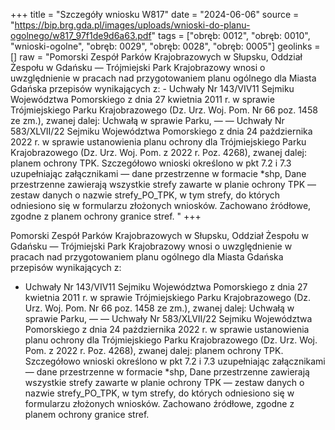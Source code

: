+++
title = "Szczegóły wniosku W817"
date = "2024-06-06"
source = "https://bip.brg.gda.pl/images/uploads/wnioski-do-planu-ogolnego/w817_97f1de9d6a63.pdf"
tags = ["obręb: 0012", "obręb: 0010", "wnioski-ogolne", "obręb: 0029", "obręb: 0028", "obręb: 0005"]
geolinks = []
raw = "Pomorski Zespół Parków Krajobrazowych w Słupsku, Oddział Żespołu w Gdańsku — Trójmiejski Park Krajobrazowy wnosi o uwzględnienie w pracach nad przygotowaniem planu ogólnego dla Miasta Gdańska przepisów wynikających z: - Uchwały Nr 143/VIV11 Sejmiku Województwa Pomorskiego z dnia 27 kwietnia 2011 r. w sprawie Trójmiejskiego Parku Krajobrazowego (Dz. Urz. Woj. Pom. Nr 66 poz. 1458 ze zm.), zwanej dalej: Uchwałą w sprawie Parku, — — Uchwały Nr 583/XLVII/22 Sejmiku Województwa Pomorskiego z dnia 24 pażdziernika 2022 r. w sprawie ustanowienia planu ochrony dla Trójmiejskiego Parku Krajobrazowego (Dz. Urz. Woj. Pom. z 2022 r. Poz. 4268), zwanej dalej: planem ochrony TPK. Szczegółowo wnioski określono w pkt 7.2 i 7.3 uzupełniając załącznikami — dane przestrzenne w formacie *shp, Dane przestrzenne zawierają wszystkie strefy zawarte w planie ochrony TPK — zestaw danych o nazwie strefy_PO_TPK, w tym strefy, do których odniesiono się w formularzu złożonych wniosków. Zachowano źródłowe, zgodne z planem ochrony granice stref. "
+++

Pomorski Zespół Parków Krajobrazowych w Słupsku, Oddział Żespołu w Gdańsku — Trójmiejski Park
Krajobrazowy wnosi o uwzględnienie w pracach nad przygotowaniem planu ogólnego dla Miasta Gdańska
przepisów wynikających z:
- Uchwały Nr 143/VIV11 Sejmiku Województwa Pomorskiego z dnia 27 kwietnia 2011 r. w sprawie
Trójmiejskiego Parku Krajobrazowego (Dz. Urz. Woj. Pom. Nr 66 poz. 1458 ze zm.), zwanej dalej:
Uchwałą w sprawie Parku,
— — Uchwały Nr 583/XLVII/22 Sejmiku Województwa Pomorskiego z dnia 24 pażdziernika 2022 r. w sprawie
ustanowienia planu ochrony dla Trójmiejskiego Parku Krajobrazowego (Dz. Urz. Woj. Pom. z 2022 r.
Poz. 4268), zwanej dalej: planem ochrony TPK.
Szczegółowo wnioski określono w pkt 7.2 i 7.3 uzupełniając załącznikami — dane przestrzenne w formacie *shp,
Dane przestrzenne zawierają wszystkie strefy zawarte w planie ochrony TPK — zestaw danych o nazwie
strefy_PO_TPK, w tym strefy, do których odniesiono się w formularzu złożonych wniosków. Zachowano
źródłowe, zgodne z planem ochrony granice stref.



